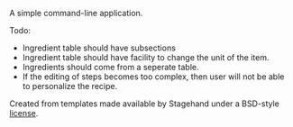 A simple command-line application.

Todo:
* Ingredient table should have subsections
* Ingredient table should have facility to change the unit of the item.
* Ingredients should come from a seperate table.
* If the editing of steps becomes too complex, then user will not be able to 
  personalize the recipe.

Created from templates made available by Stagehand under a BSD-style
[license](https://github.com/dart-lang/stagehand/blob/master/LICENSE).
